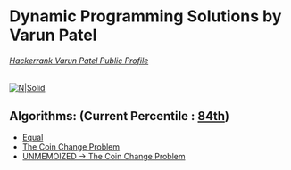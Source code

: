 # Dynamic Programming Solutions by Varun Patel
###### [Hackerrank Varun Patel Public Profile](https://www.hackerrank.com/varun4)
[![N|Solid](https://d3keuzeb2crhkn.cloudfront.net/hackerrank/assets/brand/wordmark_sm.svg)](https://www.hackerrank.com/varun4)

## Algorithms: (Current Percentile : [84th](https://www.hackerrank.com/varun4))

- [Equal](https://github.com/rainmaker490/hackerrank/blob/readme/Algorithms/Dynamic%20Programming/equal.c)
- [The Coin Change Problem](https://github.com/rainmaker490/hackerrank/blob/readme/Algorithms/Dynamic%20Programming/theCoinChangeProblem.m)
- [UNMEMOIZED -> The Coin Change Problem](https://github.com/rainmaker490/hackerrank/blob/readme/Algorithms/Dynamic%20Programming/unMemoizedTheCoinChangeProblem.c)
